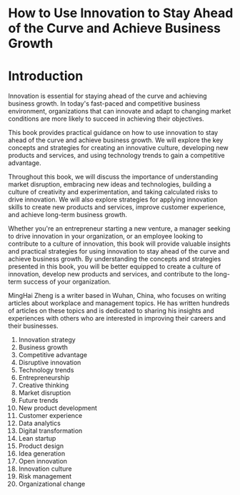 # How to Use Innovation to Stay Ahead of the Curve and Achieve Business Growth

# Introduction

Innovation is essential for staying ahead of the curve and achieving business growth. In today's fast-paced and competitive business environment, organizations that can innovate and adapt to changing market conditions are more likely to succeed in achieving their objectives.

This book provides practical guidance on how to use innovation to stay ahead of the curve and achieve business growth. We will explore the key concepts and strategies for creating an innovative culture, developing new products and services, and using technology trends to gain a competitive advantage.

Throughout this book, we will discuss the importance of understanding market disruption, embracing new ideas and technologies, building a culture of creativity and experimentation, and taking calculated risks to drive innovation. We will also explore strategies for applying innovation skills to create new products and services, improve customer experience, and achieve long-term business growth.

Whether you're an entrepreneur starting a new venture, a manager seeking to drive innovation in your organization, or an employee looking to contribute to a culture of innovation, this book will provide valuable insights and practical strategies for using innovation to stay ahead of the curve and achieve business growth. By understanding the concepts and strategies presented in this book, you will be better equipped to create a culture of innovation, develop new products and services, and contribute to the long-term success of your organization.

MingHai Zheng is a writer based in Wuhan, China, who focuses on writing articles about workplace and management topics. He has written hundreds of articles on these topics and is dedicated to sharing his insights and experiences with others who are interested in improving their careers and their businesses.



1. Innovation strategy
2. Business growth
3. Competitive advantage
4. Disruptive innovation
5. Technology trends
6. Entrepreneurship
7. Creative thinking
8. Market disruption
9. Future trends
10. New product development
11. Customer experience
12. Data analytics
13. Digital transformation
14. Lean startup
15. Product design
16. Idea generation
17. Open innovation
18. Innovation culture
19. Risk management
20. Organizational change

